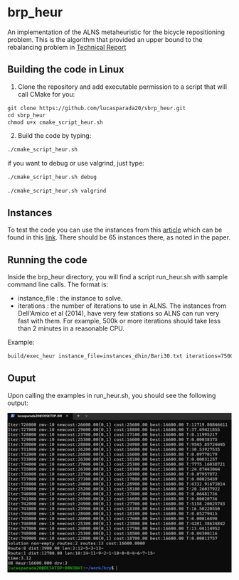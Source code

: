 # brp_heur
An implementation of the ALNS metaheuristic for the bicycle repositioning problem. This is the algorithm that provided an upper bound to the rebalancing problem in [Technical Report](https://www.cirrelt.ca/documentstravail/cirrelt-2025-02.pdf)

## Building the code in Linux

1. Clone the repository and add executable permission to a script that will call CMake for you:

```shell
git clone https://github.com/lucasparada20/sbrp_heur.git
cd sbrp_heur
chmod u+x cmake_script_heur.sh
```
2. Build the code by typing:

```bash
./cmake_script_heur.sh
```

if you want to debug or use valgrind, just type:

```bash
./cmake_script_heur.sh debug
```

```bash
./cmake_script_heur.sh valgrind
```

## Instances

To test the code you can use the instances from this [article](https://www.sciencedirect.com/science/article/pii/S0305048313001187) which can be found in this [link](http://www.or.unimore.it/site/home/online-resources/bike-sharing-rebalancing-problems/articolo1090035457.html). There should be 65 instances there, as noted in the paper.

## Running the code

Inside the brp_heur directory, you will find a script run_heur.sh with sample command line calls. The format is:

* instance_file : the instance to solve.
* iterations : the number of iterations to use in ALNS. The instances from Dell'Amico et al (2014), have very few stations so ALNS can run very fast with them. For example, 500k or more iterations should take less than 2 minutes in a reasonable CPU.

Example: 

```bash
build/exec_heur instance_file=instances_dhin/Bari30.txt iterations=750000
```

## Ouput

Upon calling the examples in run_heur.sh, you should see the following output:

![brp_output](https://github.com/lucasparada20/brp_heur/blob/main/images/brp_output.jpg)
